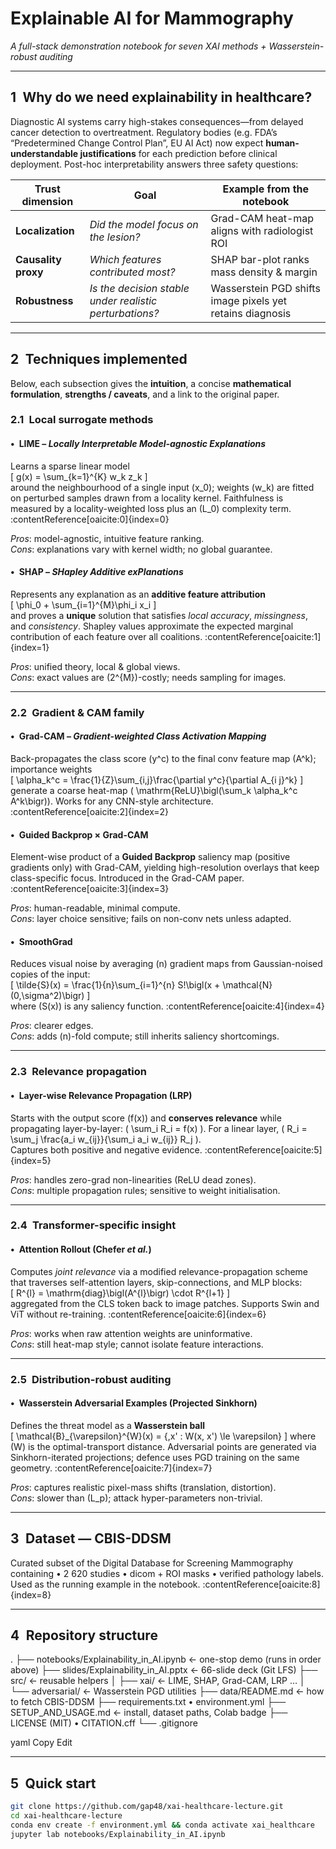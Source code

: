 # Explainable AI for Mammography  
*A full-stack demonstration notebook for seven XAI methods + Wasserstein-robust auditing*

---

## 1 Why do we need explainability in healthcare?

Diagnostic AI systems carry high-stakes consequences—from delayed cancer
detection to overtreatment.  Regulatory bodies (e.g. FDA’s “Predetermined
Change Control Plan”, EU AI Act) now expect **human-understandable
justifications** for each prediction before clinical deployment.  Post-hoc
interpretability answers three safety questions:

| Trust dimension | Goal | Example from the notebook |
|-----------------|------|---------------------------|
| **Localization** | *Did the model focus on the lesion?* | Grad-CAM heat-map aligns with radiologist ROI |
| **Causality proxy** | *Which features contributed most?* | SHAP bar-plot ranks mass density & margin |
| **Robustness** | *Is the decision stable under realistic perturbations?* | Wasserstein PGD shifts image pixels yet retains diagnosis |

---

## 2 Techniques implemented

Below, each subsection gives the **intuition**, a concise **mathematical
formulation**, **strengths / caveats**, and a link to the original paper.

### 2.1 Local surrogate methods

#### • LIME – *Locally Interpretable Model-agnostic Explanations*  
Learns a sparse linear model  
\[
g(x) = \sum_{k=1}^{K} w_k z_k
\]  
around the neighbourhood of a single input \(x_0\); weights \(w_k\) are fitted
on perturbed samples drawn from a locality kernel.  Faithfulness is measured
by a locality-weighted loss plus an \(L_0\) complexity term. :contentReference[oaicite:0]{index=0}

*Pros*: model-agnostic, intuitive feature ranking.  
*Cons*: explanations vary with kernel width; no global guarantee.

#### • SHAP – *SHapley Additive exPlanations*  
Represents any explanation as an **additive feature attribution**  
\[
\phi_0 + \sum_{i=1}^{M}\phi_i x_i
\]  
and proves a **unique** solution that satisfies *local accuracy*, *missingness*,
and *consistency*.  Shapley values approximate the expected marginal
contribution of each feature over all coalitions. :contentReference[oaicite:1]{index=1}

*Pros*: unified theory, local & global views.  
*Cons*: exact values are \(2^{M}\)-costly; needs sampling for images.

---

### 2.2 Gradient & CAM family

#### • Grad-CAM – *Gradient-weighted Class Activation Mapping*  
Back-propagates the class score \(y^c\) to the final conv feature map
\(A^k\); importance weights  
\[
\alpha_k^c = \frac{1}{Z}\sum_{i,j}\frac{\partial y^c}{\partial A_{i j}^k}
\]  
generate a coarse heat-map \( \mathrm{ReLU}\bigl(\sum_k \alpha_k^c A^k\bigr)\).
Works for any CNN-style architecture. :contentReference[oaicite:2]{index=2}

#### • Guided Backprop × Grad-CAM  
Element-wise product of a **Guided Backprop** saliency map (positive
gradients only) with Grad-CAM, yielding high-resolution overlays that keep
class-specific focus.  Introduced in the Grad-CAM paper. :contentReference[oaicite:3]{index=3}

*Pros*: human-readable, minimal compute.  
*Cons*: layer choice sensitive; fails on non-conv nets unless adapted.

#### • SmoothGrad  
Reduces visual noise by averaging \(n\) gradient maps from Gaussian-noised
copies of the input:  
\[
\tilde{S}(x) = \frac{1}{n}\sum_{i=1}^{n} S\!\bigl(x + \mathcal{N}(0,\sigma^2)\bigr)
\]  
where \(S(x)\) is any saliency function. :contentReference[oaicite:4]{index=4}

*Pros*: clearer edges.  
*Cons*: adds \(n\)-fold compute; still inherits saliency shortcomings.

---

### 2.3 Relevance propagation

#### • Layer-wise Relevance Propagation (LRP)  
Starts with the output score \(f(x)\) and **conserves relevance** while
propagating layer-by-layer: \( \sum_i R_i = f(x) \).  For a linear layer,
\( R_i = \sum_j \frac{a_i w_{ij}}{\sum_i a_i w_{ij}} R_j \).  
Captures both positive and negative evidence. :contentReference[oaicite:5]{index=5}

*Pros*: handles zero-grad non-linearities (ReLU dead zones).  
*Cons*: multiple propagation rules; sensitive to weight initialisation.

---

### 2.4 Transformer-specific insight

#### • Attention Rollout (Chefer *et al.*)  
Computes *joint relevance* via a modified relevance-propagation scheme that
traverses self-attention layers, skip-connections, and MLP blocks:  
\[
R^{l} = \mathrm{diag}\bigl(A^{l}\bigr) \cdot R^{l+1}
\]  
aggregated from the CLS token back to image patches.  Supports Swin and ViT
without re-training. :contentReference[oaicite:6]{index=6}

*Pros*: works when raw attention weights are uninformative.  
*Cons*: still heat-map style; cannot isolate feature interactions.

---

### 2.5 Distribution-robust auditing

#### • Wasserstein Adversarial Examples (Projected Sinkhorn)  
Defines the threat model as a **Wasserstein ball**  
\[
\mathcal{B}_{\varepsilon}^{W}(x) = \{\,x' : W(x, x') \le \varepsilon\}
\]
where \(W\) is the optimal-transport distance.  Adversarial points are
generated via Sinkhorn-iterated projections; defence uses PGD training on the
same geometry. :contentReference[oaicite:7]{index=7}

*Pros*: captures realistic pixel-mass shifts (translation, distortion).  
*Cons*: slower than \(L_p\); attack hyper-parameters non-trivial.

---

## 3 Dataset — CBIS-DDSM

Curated subset of the Digital Database for Screening Mammography containing
• 2 620 studies • dicom + ROI masks • verified pathology labels.  
Used as the running example in the notebook. :contentReference[oaicite:8]{index=8}

---

## 4 Repository structure

.
├── notebooks/Explainability_in_AI.ipynb ← one-stop demo (runs in order above)
├── slides/Explainability_in_AI.pptx ← 66-slide deck (Git LFS)
├── src/ ← reusable helpers
│ ├── xai/ ← LIME, SHAP, Grad-CAM, LRP …
│ └── adversarial/ ← Wasserstein PGD utilities
├── data/README.md ← how to fetch CBIS-DDSM
├── requirements.txt • environment.yml
├── SETUP_AND_USAGE.md ← install, dataset paths, Colab badge
├── LICENSE (MIT) • CITATION.cff
└── .gitignore

yaml
Copy
Edit

---

## 5 Quick start

```bash
git clone https://github.com/gap48/xai-healthcare-lecture.git
cd xai-healthcare-lecture
conda env create -f environment.yml && conda activate xai_healthcare
jupyter lab notebooks/Explainability_in_AI.ipynb
